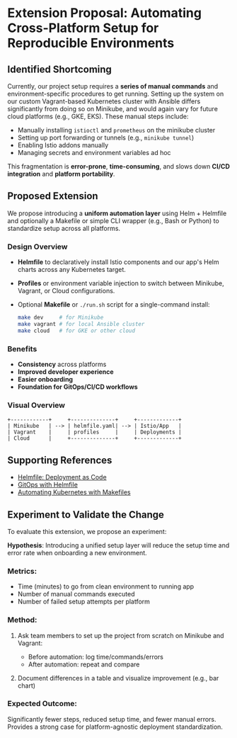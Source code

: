 # Extension Proposal: Automating Cross-Platform Setup for Reproducible Environments

## Identified Shortcoming

Currently, our project setup requires a **series of manual commands** and environment-specific procedures to get running. Setting up the system on our custom Vagrant-based Kubernetes cluster with Ansible differs significantly from doing so on Minikube, and would again vary for future cloud platforms (e.g., GKE, EKS). These manual steps include:

* Manually installing `istioctl` and `prometheus` on the minikube cluster
* Setting up port forwarding or tunnels (e.g., `minikube tunnel`)
* Enabling Istio addons manually
* Managing secrets and environment variables ad hoc

This fragmentation is **error-prone**, **time-consuming**, and slows down **CI/CD integration** and **platform portability**.

## Proposed Extension

We propose introducing a **uniform automation layer** using Helm + Helmfile and optionally a Makefile or simple CLI wrapper (e.g., Bash or Python) to standardize setup across all platforms.

### Design Overview

* **Helmfile** to declaratively install Istio components and our app's Helm charts across any Kubernetes target.
* **Profiles** or environment variable injection to switch between Minikube, Vagrant, or Cloud configurations.
* Optional **Makefile** or `./run.sh` script for a single-command install:

  ```bash
  make dev     # for Minikube
  make vagrant # for local Ansible cluster
  make cloud   # for GKE or other cloud
  ```

### Benefits

* **Consistency** across platforms
* **Improved developer experience**
* **Easier onboarding**
* **Foundation for GitOps/CI/CD workflows**

### Visual Overview

```text
+------------+     +--------------+     +-------------+
| Minikube   | --> | helmfile.yaml| --> | Istio/App   |
| Vagrant    |     | profiles     |     | Deployments |
| Cloud      |     +--------------+     +-------------+
```

## Supporting References

* [Helmfile: Deployment as Code](https://github.com/helmfile/helmfile)
* [GitOps with Helmfile](https://ayham-hassan.medium.com/mastering-kubernetes-deployments-with-gitops-helm-helmfile-a-beginners-guide-part-1-ac7fc3af37cb)
* [Automating Kubernetes with Makefiles](https://github.com/davidbanham/kube_maker)

## Experiment to Validate the Change

To evaluate this extension, we propose an experiment:

**Hypothesis**: Introducing a unified setup layer will reduce the setup time and error rate when onboarding a new environment.

### Metrics:

* Time (minutes) to go from clean environment to running app
* Number of manual commands executed
* Number of failed setup attempts per platform

### Method:

1. Ask team members to set up the project from scratch on Minikube and Vagrant:

   * Before automation: log time/commands/errors
   * After automation: repeat and compare

2. Document differences in a table and visualize improvement (e.g., bar chart)

### Expected Outcome:

Significantly fewer steps, reduced setup time, and fewer manual errors. Provides a strong case for platform-agnostic deployment standardization.

